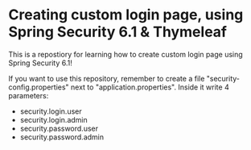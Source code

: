 # Creating custom login page, using Spring Security 6.1 & Thymeleaf

This is a repostiory for learning how to create custom login page using Spring Security 6.1!

If you want to use this repository, remember to create a file "security-config.properties" next to "application.properties".
Inside it write 4 parameters:
- security.login.user
- security.login.admin
- security.password.user
- security.password.admin
